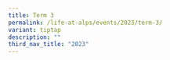 ```yaml
---
title: Term 3
permalink: /life-at-alps/events/2023/term-3/
variant: tiptap
description: ""
third_nav_title: "2023"
---
```

